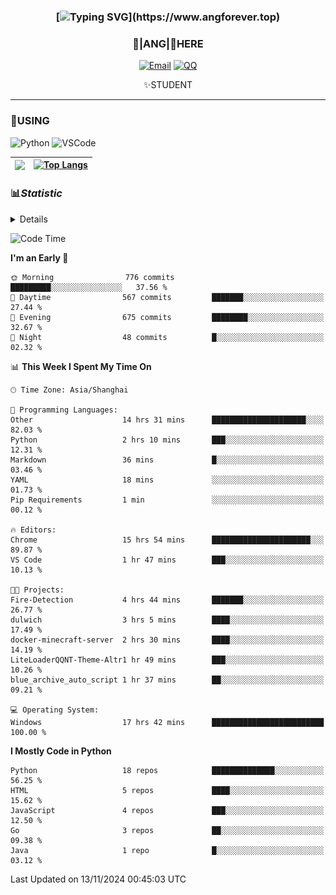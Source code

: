 <div align="center">


### [![Typing SVG](https://readme-typing-svg.herokuapp.com?size=25&duration=2500&color=8C43EA&vCenter=true&width=200&height=40&lines=%F0%9F%8C%B1ANGJustinl%F0%9F%8C%B1+!)](https://www.angforever.top)


### 🥛|**ANG**|🥛HERE



[![Email](https://img.shields.io/badge/Email-ANGJustin@mail.angforever.top-6A5ACD?style=flat-square&logoColor=fff)](mailto:ANGJustinl@163.com)
[![QQ](https://img.shields.io/badge/QQ-77139032-98FB98?style=flat-square&logoColor=fff)](https://qm.qq.com/cgi-bin/qm/qr?k=mcs-cON_aPNfc3hO8-H7lWJHDX-5nKr7&noverify=0)




✨STUDENT 

</div>

---

### 🎨USING

![Python](https://img.shields.io/badge/-Python-blue?style=flat-square&logo=Python&logoColor=fff)
![VSCode](https://img.shields.io/badge/-VSCode-blue?style=flat-square&logo=visualstudiocode&logoColor=fff)



|<img align="right" src="https://github-readme-stats.vercel.app/api?username=ANGJustinl&rank_icon=github&count_private=true&show_icons=true&hide_border=true&bg_color=15,f2f7fd,E0EAFC" />| [![Top Langs](https://github-readme-stats.vercel.app/api/top-langs/?username=angjustinl&hide=javascript,html,css)](https://github.com/angjustinl)|
|---|---|




### 📊*Statistic* 

<details>

<p align="center">
   <img src="github-metrics.svg" alt="typing-svg">
</p>

[![Github activity graph](https://github-readme-activity-graph.angforever.top/graph?username=ANGJustinl&theme=dracula)](https://github.com/ANGJustinl/ANGJustinl)
![image](https://github.com/ANGJustinl/ANGJustinl/assets/96008766/f6c957b8-b907-482a-8804-4c1f944d4b60)
</details>

<!--START_SECTION:waka-->
![Code Time](http://img.shields.io/badge/Code%20Time-418%20hrs%2045%20mins-blue)

**I'm an Early 🐤** 

```text
🌞 Morning                776 commits         █████████░░░░░░░░░░░░░░░░   37.56 % 
🌆 Daytime                567 commits         ███████░░░░░░░░░░░░░░░░░░   27.44 % 
🌃 Evening                675 commits         ████████░░░░░░░░░░░░░░░░░   32.67 % 
🌙 Night                  48 commits          █░░░░░░░░░░░░░░░░░░░░░░░░   02.32 % 
```


📊 **This Week I Spent My Time On** 

```text
🕑︎ Time Zone: Asia/Shanghai

💬 Programming Languages: 
Other                    14 hrs 31 mins      █████████████████████░░░░   82.03 % 
Python                   2 hrs 10 mins       ███░░░░░░░░░░░░░░░░░░░░░░   12.31 % 
Markdown                 36 mins             █░░░░░░░░░░░░░░░░░░░░░░░░   03.46 % 
YAML                     18 mins             ░░░░░░░░░░░░░░░░░░░░░░░░░   01.73 % 
Pip Requirements         1 min               ░░░░░░░░░░░░░░░░░░░░░░░░░   00.12 % 

🔥 Editors: 
Chrome                   15 hrs 54 mins      ██████████████████████░░░   89.87 % 
VS Code                  1 hr 47 mins        ███░░░░░░░░░░░░░░░░░░░░░░   10.13 % 

🐱‍💻 Projects: 
Fire-Detection           4 hrs 44 mins       ███████░░░░░░░░░░░░░░░░░░   26.77 % 
dulwich                  3 hrs 5 mins        ████░░░░░░░░░░░░░░░░░░░░░   17.49 % 
docker-minecraft-server  2 hrs 30 mins       ████░░░░░░░░░░░░░░░░░░░░░   14.19 % 
LiteLoaderQQNT-Theme-Altr1 hr 49 mins        ███░░░░░░░░░░░░░░░░░░░░░░   10.26 % 
blue_archive_auto_script 1 hr 37 mins        ██░░░░░░░░░░░░░░░░░░░░░░░   09.21 % 

💻 Operating System: 
Windows                  17 hrs 42 mins      █████████████████████████   100.00 % 
```

**I Mostly Code in Python** 

```text
Python                   18 repos            ██████████████░░░░░░░░░░░   56.25 % 
HTML                     5 repos             ████░░░░░░░░░░░░░░░░░░░░░   15.62 % 
JavaScript               4 repos             ███░░░░░░░░░░░░░░░░░░░░░░   12.50 % 
Go                       3 repos             ██░░░░░░░░░░░░░░░░░░░░░░░   09.38 % 
Java                     1 repo              █░░░░░░░░░░░░░░░░░░░░░░░░   03.12 % 
```




 Last Updated on 13/11/2024 00:45:03 UTC
<!--END_SECTION:waka-->

